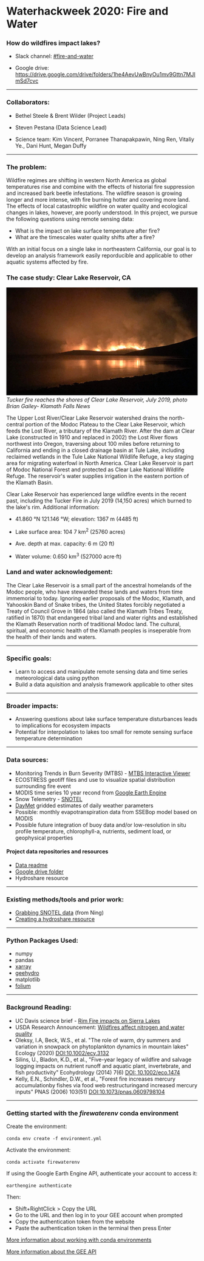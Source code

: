 # Waterhackweek 2020: Fire and Water
### How do wildfires impact lakes?

* Slack channel: [#fire-and-water](https://waterhackweek2020.slack.com/messages/C019MP15H70) 

* Google drive: https://drive.google.com/drive/folders/1he4AevUwBnyOu1mv9Gttn7MJImSd7cvc

---

### Collaborators:
* Bethel Steele & Brent Wilder (Project Leads)
* Steven Pestana (Data Science Lead)

* Science team: Kim Vincent, Porranee Thanapakpawin, Ning Ren, Vitaliy Ye., Dani Hunt, Megan Duffy

---

### The problem:

Wildfire regimes are shifting in western North America as global temperatures rise and combine with the effects of historial fire suppression and increased bark beetle infestations. The wildfire season is growing longer and more intense, with fire burning hotter and covering more land. The effects of local catastrophic wildfire on water quality and ecological changes in lakes, however, are poorly understood. In this project, we pursue the following questions using remote sensing data:

* What is the impact on lake surface temperature after fire?
* What are the timescales water quality shifts after a fire?

With an initial focus on a single lake in northeastern California, our goal is to develop an analysis framework easily reporducible and applicable to other aquatic systems affected by fire.

### The case study: Clear Lake Reservoir, CA

![Tucker fire reaches Clear Lake in 2019](https://github.com/MeganEDuffy/whw2020_firewater/blob/master/tucker-fire-clear.jpeg)
*Tucker fire reaches the shores of Clear Lake Reservoir, July 2019, photo Brian Gailey- Klamath Falls News*

The Upper Lost River/Clear Lake Reservoir watershed drains the north-central portion of the Modoc Plateau to the Clear Lake Reservoir, which feeds the Lost River, a tributary of the Klamath River. After the dam at Clear Lake (constructed in 1910 and replaced in 2002) the Lost River flows northwest into Oregon, traversing about 100 miles before returning to California and ending in a closed drainage basin at Tule Lake, including reclaimed wetlands in the Tule Lake National Wildlife Refuge, a key staging area for migrating waterfowl in North America. Clear Lake Reservoir is part of Modoc National Forest and protected as Clear Lake National Wildlife Refuge. The reservoir's water supplies irrigation in the eastern portion of the Klamath Basin. 

Clear Lake Reservoir has experienced large wildfire events in the recent past, including the Tucker Fire in July 2019 (14,150 acres) which burned to the lake's rim. Additional information:

- 41.860 °N 121.146 °W; elevation: 1367 m (4485 ft)

- Lake surface area: 104 7 km<sup>2</sup> (25760 acres)

- Ave. depth at max. capacity: 6 m (20 ft)

- Water volume: 0.650 km<sup>3</sup> (527000 acre⋅ft)

### Land and water acknowledgement: 

The Clear Lake Reservoir is a small part of the ancestral homelands of the Modoc people, who have stewarded these lands and waters from time immemorial to today. Ignoring earlier proposals of the Modoc, Klamath, and Yahooskin Band of Snake tribes, the United States forcibly negotiated a Treaty of Council Grove in 1864 (also called the Klamath Tribes Treaty, ratified in 1870) that endangered tribal land and water rights and established the Klamath Reservation north of traditional Modoc land. The cultural, spiritual, and economic health of the Klamath peoples is inseperable from the health of their lands and waters.

---

### Specific goals:
* Learn to access and manipulate remote sensing data and time series meteorological data using python
* Build a data aquisition and analysis framework applicable to other sites

---

### Broader impacts:

* Answering questions about lake surface temperature disturbances leads to implications for ecosystem impacts 
* Potential for interpolation to lakes too small for remote sensing surface temperature determination

---

### Data sources:

* Monitoring Trends in Burn Severity (MTBS) - [MTBS Interactive Viewer](https://www.mtbs.gov/viewer/index.html)
* ECOSTRESS geotiff files and use to visualize spatial distribution surrounding fire event
* MODIS time series 10 year recond from [Google Earth Engine](https://earthengine.google.com/)
* Snow Telemetry - [SNOTEL](https://www.nrcs.usda.gov/wps/portal/wcc/home/quicklinks/imap#version=125&elements=&networks=!&states=!&counties=!&hucs=&minElevation=&maxElevation=&elementSelectType=all&activeOnly=true&activeForecastPointsOnly=false&hucLabels=false&hucIdLabels=false&hucParameterLabels=true&stationLabels=&overlays=&hucOverlays=2&basinOpacity=75&basinNoDataOpacity=25&basemapOpacity=100&maskOpacity=0&mode=data&openSections=dataElement,parameter,date,basin,options,elements,location,networks&controlsOpen=true&popup=&popupMulti=&base=esriNgwm&displayType=station&basinType=6&dataElement=WTEQ&depth=-8&parameter=PCTMED&frequency=DAILY&duration=I&customDuration=&dayPart=E&year=2020&month=8&day=31&monthPart=E&forecastPubMonth=6&forecastPubDay=1&forecastExceedance=50&seqColor=1&divColor=7&scaleType=D&scaleMin=&scaleMax=&referencePeriodType=POR&referenceBegin=1981&referenceEnd=2010&minimumYears=20&hucAssociations=true&lat=42.1008&lon=-121.0913&zoom=10.0) 
* [DayMet](https://daymet.ornl.gov/) gridded estimates of daily weather parameters
* Possible: monthly evapotranspiration data from SSEBop model based on MODIS
* Possible future integration of buoy data and/or low-resolution in situ profile temperature, chlorophyll-a, nutrients, sediment load, or geophysical properties

#### Project data repositories and resources

* [Data readme](https://github.com/waterhackweek/whw2020_firewater/tree/master/data)
* [Google drive folder](https://drive.google.com/drive/folders/1he4AevUwBnyOu1mv9Gttn7MJImSd7cvc)
* Hydroshare resource

---

### Existing methods/tools and prior work:

* [Grabbing SNOTEL data](https://github.com/renjianning/whw2020_firewater/tree/master/Scripts) (from Ning)
* [Creating a hydroshare resource](https://www.hydroshare.org/resource/7015162a158648ba95ff547a6eb753ba/)


---

### Python Packages Used:

* numpy
* pandas
* [xarray](http://xarray.pydata.org/en/stable/)
* [geehydro](https://github.com/giswqs/geehydro)
* matplotlib
* [folium](https://pypi.org/project/folium/)

---

### Background Reading:

* UC Davis science brief - [Rim Fire impacts on Sierra Lakes](https://tahoe.ucdavis.edu/rim-fire)
* USDA Research Announcement: [Wildfires affect nitrogen and water quality](https://nifa.usda.gov/announcement/wildfires-affects-nitrogen-and-water-quality)
* Oleksy, I.A, Beck, W.S., et al. "The role of warm, dry summers and variation in snowpack on phytoplankton dynamics in mountain lakes" Ecology (2020) [DOI:10.1002/ecy.3132](https://esajournals.onlinelibrary.wiley.com/doi/abs/10.1002/ecy.3132)
* Silins, U., Bladon, K.D., et al., "Five-year legacy of wildfire and salvage logging impacts on nutrient runoff and aquatic plant, invertebrate, and fish productivity" Ecohydrology (2014) 7(6) [DOI: 10.1002/eco.1474](https://onlinelibrary-wiley-com.offcampus.lib.washington.edu/doi/full/10.1002/eco.1474)
* Kelly, E.N., Schindler, D.W., et al., "Forest fire increases mercury accumulationby fishes via food web restructuringand increased mercury inputs" PNAS (2006) 103(51) [DOI:10.1073/pnas.0609798104](https://www.ncbi.nlm.nih.gov/pmc/articles/PMC1693476/)

---

### Getting started with the *firewaterenv* conda environment

Create the environment:

`conda env create -f environment.yml`

Activate the environment:

`conda activate firewaterenv`

If using the Google Earth Engine API, authenticate your account to access it:

`earthengine authenticate`

Then:
* Shift+RightClick > Copy the URL
* Go to the URL and then log in to your GEE account when prompted
* Copy the authentication token from the website
* Paste the authentication token in the terminal then press Enter


[More information about working with conda environments](https://docs.conda.io/projects/conda/en/latest/user-guide/tasks/manage-environments.html#sharing-an-environment)

[More information about the GEE API](https://developers.google.com/earth-engine/guides/python_install-conda)